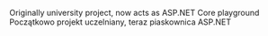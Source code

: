 Originally university project, now acts as ASP.NET Core playground
<br/>
Początkowo projekt uczelniany, teraz piaskownica ASP.NET
